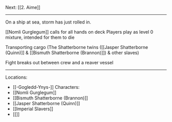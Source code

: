 Next: [[2. Aime]]

---

On a ship at sea, storm has just rolled in.

[[Nomli Gurglegum]] calls for all hands on deck
Players play as level 0 mixture, intended for them to die

Transporting cargo (The Shatterborne twins ([[Jasper Shatterborne (Quinn)]] & [[Bismuth Shatterborne (Brannon)]]) & other slaves)


Fight breaks out between crew and a reaver vessel


----
Locations:
- [[-Gogledd-Ynys-]]
Characters:
- [[Nomli Gurglegum]]
- [[Bismuth Shatterborne (Brannon)]]
- [[Jasper Shatterborne (Quinn)]]
- [[Imperial Slavers]]
- [[]]
